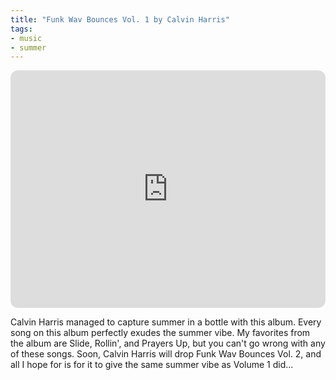 ```yaml
---
title: "Funk Wav Bounces Vol. 1 by Calvin Harris"
tags:
- music
- summer
---
```

<iframe style="border-radius:12px" src="https://open.spotify.com/embed/album/2HaqChIDc5go3qxVunBDK0?utm_source=generator" width="100%" height="380" frameBorder="0" allowfullscreen="" allow="autoplay; clipboard-write; encrypted-media; fullscreen; picture-in-picture"></iframe>

Calvin Harris managed to capture summer in a bottle with this album. Every song on this album perfectly exudes the summer vibe. My favorites from the album are Slide, Rollin', and Prayers Up, but you can't go wrong with any of these songs. Soon, Calvin Harris will drop Funk Wav Bounces Vol. 2, and all I hope for is for it to give the same summer vibe as Volume 1 did...